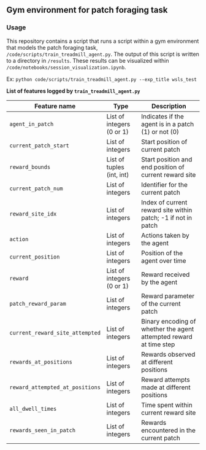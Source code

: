 ## Gym environment for patch foraging task 

### Usage
This repository contains a script that runs a script within a gym environment that models the patch foraging task, `/code/scripts/train_treadmill_agent.py`. The output of this script is written to a directory in `/results`.
These results can be visualized within `/code/notebooks/session_visualization.ipynb`.

Ex: `python code/scripts/train_treadmill_agent.py --exp_title wsls_test`

**List of features logged by `train_treadmill_agent.py`**

| Feature name                         | Type                  | Description          |
|------------------------------------|-----------------------------------|--------------------------------------|
| `agent_in_patch`                  | List of integers (0 or 1)         | Indicates if the agent is in a patch (1) or not (0) |
| `current_patch_start`             | List of integers                  | Start position of current patch     |
| `reward_bounds`                   | List of tuples (int, int)         | Start position and end position of current reward site  |
| `current_patch_num`               | List of integers                  | Identifier for the current patch    |
| `reward_site_idx`                 | List of integers                  | Index of current reward site within patch; -1 if not in patch  |
| `action`                          | List of integers                  | Actions taken by the agent          |
| `current_position`                | List of integers                  | Position of the agent over time     |
| `reward`                          | List of integers (0 or 1)         | Reward received by the agent       |
| `patch_reward_param`              | List of integers                  | Reward parameter of the current patch |
| `current_reward_site_attempted`   | List of integers                  | Binary encoding of whether the agent attempted reward at time step |
| `rewards_at_positions`                | List of integers        | Rewards observed at different positions             |
| `reward_attempted_at_positions`       | List of integers            | Reward attempts made at different positions         |
| `all_dwell_times`                     | List of integers           | Time spent within current reward site                     |
| `rewards_seen_in_patch`               | List of integers                  | Rewards encountered in the current patch           |

